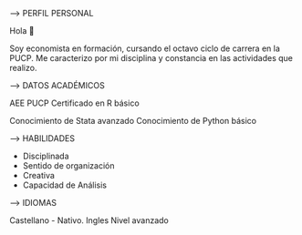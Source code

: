 --> PERFIL PERSONAL 

Hola 👋

Soy economista en formación, cursando el octavo ciclo de carrera en
la PUCP. Me caracterizo por mi disciplina y constancia en las
actividades que realizo. 


--> DATOS ACADÉMICOS

AEE PUCP
Certificado en R básico

Conocimiento de Stata avanzado
Conocimiento de Python básico

--> HABILIDADES 

- Disciplinada
- Sentido de organización
- Creativa
- Capacidad de Análisis


--> IDIOMAS 

Castellano - Nativo.
Ingles 
Nivel avanzado



